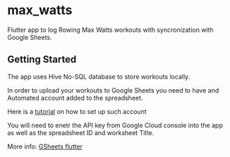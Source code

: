 # max_watts

Flutter app to log Rowing Max Watts workouts with syncronization with Google Sheets.

## Getting Started

The app uses Hive No-SQL database to store workouts locally.

In order to upload your workouts to Google Sheets you need to have and Automated account added to the spreadsheet.

Here is a [tutorial](https://medium.com/@a.marenkov/how-to-get-credentials-for-google-sheets-456b7e88c430) on how to set up such account

You will need to enetr the API key from Google Cloud console into the app as well as the spreadsheet ID and worksheet Title.

More info: [GSheets flutter](https://pub.dev/packages/gsheets)
